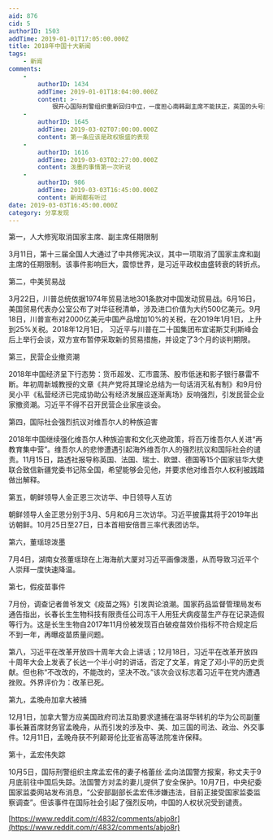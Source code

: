 ```yaml
---
aid: 876
cid: 5
authorID: 1503
addTime: 2019-01-01T17:05:00.000Z
title: 2018年中国十大新闻
tags:
    - 新闻
comments:
    -
        authorID: 1434
        addTime: 2019-01-01T18:04:00.000Z
        content: >-
            很开心国际刑警组织重新回归中立，一度担心南韩副主席不能扶正，英国的头号报纸之一当时说，俄罗斯几乎确定上位，英国无能为力。然而，如我们所愿，最好南韩上去了。
    -
        authorID: 1645
        addTime: 2019-03-02T07:00:00.000Z
        content: 第一条应该是政权极盛的表现
    -
        authorID: 1616
        addTime: 2019-03-03T02:27:00.000Z
        content: 泼墨的事情第一次听说
    -
        authorID: 986
        addTime: 2019-03-03T16:45:00.000Z
        content: 新闻都有听过
date: 2019-03-03T16:45:00.000Z
category: 分享发现
---
```


第一，人大修宪取消国家主席、副主席任期限制

3月11日，第十三届全国人大通过了中共修宪决议，其中一项取消了国家主席和副主席的任期限制。该事件影响巨大，震惊世界，是习近平政权由盛转衰的转折点。

第二，中美贸易战

3月22日，川普总统依据1974年贸易法地301条款对中国发动贸易战。6月16日，美国贸易代表办公室公布了对华征税清单，涉及进口价值为大约500亿美元。9月18日，川普宣布对2000亿美元中国产品增加10%的关税，在2019年1月1日，上升到25%关税。2018年12月1日， 习近平与川普在二十国集团布宜诺斯艾利斯峰会后上举行会谈，双方宣布暂停采取新的贸易措施，并设定了3个月的谈判期限。

第三，民营企业撤资潮

2018年中国经济呈下行态势：货币超发、汇市震荡、股市低迷和影子银行暴雷不断。年初周新城教授的文章《共产党将其理论总结为一句话消灭私有制》和9月份吴小平《私营经济已完成协助公有经济发展应逐渐离场》反响强烈，引发民营企业家撤资潮。习近平不得不召开民营企业家座谈会。

第四，国际社会强烈抗议对维吾尔人的种族迫害

2018年中国继续强化维吾尔人种族迫害和文化灭绝政策，将百万维吾尔人关进“再教育集中营”。维吾尔人的悲惨遭遇引起海外维吾尔人的强烈抗议和国际社会的谴责。11月15日，路透社报导称英国、法国、瑞士、欧盟、德国等15个国家驻华大使联合致信新疆党委书记陈全国，希望能够会见他，并要求他对维吾尔人权利被践踏做出解释。

第五，朝鲜领导人金正恩三次访华、中日领导人互访

朝鲜领导人金正恩分别于3月、5月和6月三次访华。习近平披露其将于2019年出访朝鲜。10月25日至27日，日本首相安倍晋三率代表团访华。

第六，董瑶琼泼墨

7月4日，湖南女孩董瑶琼在上海海航大厦对习近平画像泼墨，从而导致习近平个人崇拜一度快速降温。

第七，假疫苗事件

7月份，调查记者兽爷发文《疫苗之殇》引发舆论浪潮。国家药品监督管理局发布通告指出，长春长生生物科技有限责任公司冻干人用狂犬病疫苗生产存在记录造假等行为。这是长生生物自2017年11月份被发现百白破疫苗效价指标不符合规定后不到一年，再曝疫苗质量问题。

第八，习近平在改革开放四十周年大会上讲话；12月18日，习近平在改革开放四十周年大会上发表了长达一个半小时的讲话，否定了文革，肯定了邓小平的历史贡献。但也称“不改改的，不能改的，坚决不改。”该次会议标志着习近平在党内遭遇挫败。外界评价为：改革已死。

第九，孟晚舟加拿大被捕

12月1日，加拿大警方应美国政府司法互助要求逮捕在温哥华转机的华为公司副董事长兼首席财务官孟晚舟，从而引发的涉及中、美、加三国的司法、政治、外交事件。12月11日，孟晚舟获不列颠哥伦比亚省高等法院准许保释。

第十，孟宏伟失踪

10月5日，国际刑警组织主席孟宏伟的妻子格蕾丝·孟向法国警方报案，称丈夫于9月底前往中国后失踪。法国警方对孟的妻儿提供了安全保护。10月7日，中央纪委国家监委网站发布消息，“公安部副部长孟宏伟涉嫌违法，目前正接受国家监委监察调查”。但该事件在国际社会引起了强烈反响，中国的人权状况受到谴责。

[https://www.reddit.com/r/4832/comments/abjo8r](https://www.reddit.com/r/4832/comments/abjo8r)
